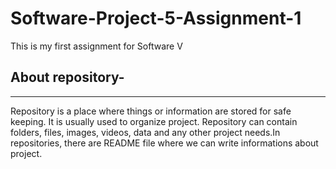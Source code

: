 # Software-Project-5-Assignment-1
This is my first assignment for Software V
## __About repository-__<br/>

---
<p>Repository is a place where things or information are stored for safe keeping. It is usually used to organize project. Repository can contain folders, files, images, videos, data and any other project needs.In repositories, there are README file where we can write informations about project.</p>
